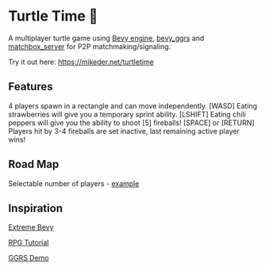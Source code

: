 # Turtle Time 🐢

A multiplayer turtle game using [Bevy engine](https://bevyengine.org/), [bevy_ggrs](https://github.com/gschup/bevy_ggrs) and [matchbox_server](https://github.com/johanhelsing/matchbox/tree/main/matchbox_server) for P2P matchmaking/signaling.

Try it out here: https://mikeder.net/turtletime

## Features

4 players spawn in a rectangle and can move independently. [WASD]
Eating strawberries will give you a temporary sprint ability. [LSHIFT]
Eating chili peppers will give you the ability to shoot [5] fireballs! [SPACE] or [RETURN]
Players hit by 3-4 fireballs are set inactive, last remaining active player wins!

## Road Map

Selectable number of players - [example](https://github.com/johanhelsing/matchbox/blob/main/examples/bevy_ggrs/src/box_game.rs)

## Inspiration

[Extreme Bevy](https://johanhelsing.studio/posts/extreme-bevy)

[RPG Tutorial](https://github.com/mwbryant/rpg-bevy-tutorial)

[GGRS Demo](https://github.com/gschup/bevy_ggrs_demo)
